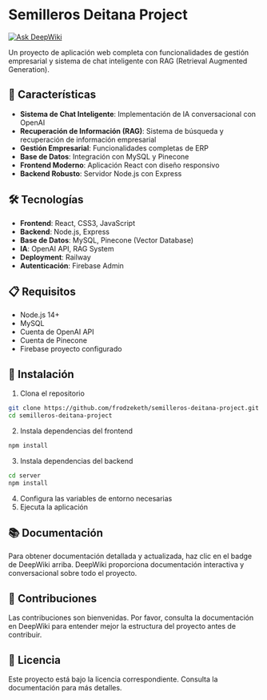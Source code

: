 # Semilleros Deitana Project

[![Ask DeepWiki](https://deepwiki.com/badge.svg)](https://deepwiki.com/frodzeketh/semilleros-deitana-project-v1)

Un proyecto de aplicación web completa con funcionalidades de gestión empresarial y sistema de chat inteligente con RAG (Retrieval Augmented Generation).

## 🚀 Características

- **Sistema de Chat Inteligente**: Implementación de IA conversacional con OpenAI
- **Recuperación de Información (RAG)**: Sistema de búsqueda y recuperación de información empresarial
- **Gestión Empresarial**: Funcionalidades completas de ERP
- **Base de Datos**: Integración con MySQL y Pinecone
- **Frontend Moderno**: Aplicación React con diseño responsivo
- **Backend Robusto**: Servidor Node.js con Express

## 🛠️ Tecnologías

- **Frontend**: React, CSS3, JavaScript
- **Backend**: Node.js, Express
- **Base de Datos**: MySQL, Pinecone (Vector Database)
- **IA**: OpenAI API, RAG System
- **Deployment**: Railway
- **Autenticación**: Firebase Admin

## 📋 Requisitos

- Node.js 14+ 
- MySQL
- Cuenta de OpenAI API
- Cuenta de Pinecone
- Firebase proyecto configurado

## 🔧 Instalación

1. Clona el repositorio
```bash
git clone https://github.com/frodzeketh/semilleros-deitana-project.git
cd semilleros-deitana-project
```

2. Instala dependencias del frontend
```bash
npm install
```

3. Instala dependencias del backend
```bash
cd server
npm install
```

4. Configura las variables de entorno necesarias
5. Ejecuta la aplicación

## 📚 Documentación

Para obtener documentación detallada y actualizada, haz clic en el badge de DeepWiki arriba. DeepWiki proporciona documentación interactiva y conversacional sobre todo el proyecto.

## 🤝 Contribuciones

Las contribuciones son bienvenidas. Por favor, consulta la documentación en DeepWiki para entender mejor la estructura del proyecto antes de contribuir.

## 📄 Licencia

Este proyecto está bajo la licencia correspondiente. Consulta la documentación para más detalles.
